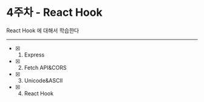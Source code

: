 # 4주차 - React Hook

React Hook 에 대해서 학습한다

---

- [x] 1. Express
- [x] 2. Fetch API&CORS
- [x] 3. Unicode&ASCII
- [x] 4. React Hook
